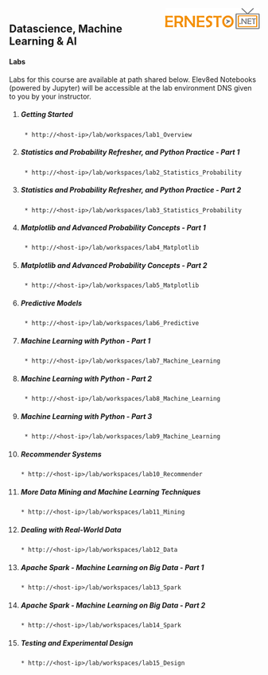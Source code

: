 <img align="right" src="./images/logo-small.png">


## Datascience, Machine Learning & AI

#### Labs

Labs for this course are available at path shared below. Elev8ed Notebooks (powered by Jupyter) will be accessible at the lab environment DNS given to you by your instructor. 

1. ##### Getting Started
		* http://<host-ip>/lab/workspaces/lab1_Overview
2. ##### Statistics and Probability Refresher, and Python Practice - Part 1
		* http://<host-ip>/lab/workspaces/lab2_Statistics_Probability
3. ##### Statistics and Probability Refresher, and Python Practice - Part 2
		* http://<host-ip>/lab/workspaces/lab3_Statistics_Probability
4. ##### Matplotlib and Advanced Probability Concepts - Part 1
		* http://<host-ip>/lab/workspaces/lab4_Matplotlib
5. ##### Matplotlib and Advanced Probability Concepts - Part 2
		* http://<host-ip>/lab/workspaces/lab5_Matplotlib
6. ##### Predictive Models
		* http://<host-ip>/lab/workspaces/lab6_Predictive
7. ##### Machine Learning with Python - Part 1
		* http://<host-ip>/lab/workspaces/lab7_Machine_Learning
8. ##### Machine Learning with Python - Part 2
		* http://<host-ip>/lab/workspaces/lab8_Machine_Learning
9. ##### Machine Learning with Python - Part 3
		* http://<host-ip>/lab/workspaces/lab9_Machine_Learning
10. ##### Recommender Systems
		* http://<host-ip>/lab/workspaces/lab10_Recommender
11. ##### More Data Mining and Machine Learning Techniques
		* http://<host-ip>/lab/workspaces/lab11_Mining
12. ##### Dealing with Real-World Data
		* http://<host-ip>/lab/workspaces/lab12_Data
13. ##### Apache Spark - Machine Learning on Big Data - Part 1
		* http://<host-ip>/lab/workspaces/lab13_Spark
14. ##### Apache Spark - Machine Learning on Big Data - Part 2
		* http://<host-ip>/lab/workspaces/lab14_Spark
15. ##### Testing and Experimental Design
		* http://<host-ip>/lab/workspaces/lab15_Design
